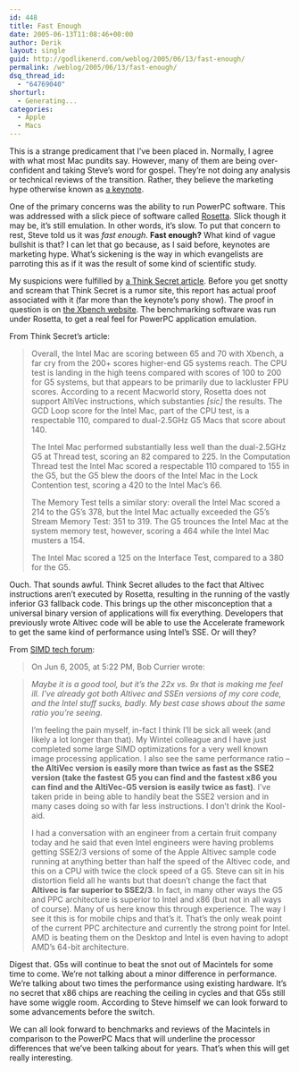 ```yaml
---
id: 448
title: Fast Enough
date: 2005-06-13T11:08:46+00:00
author: Derik
layout: single
guid: http://godlikenerd.com/weblog/2005/06/13/fast-enough/
permalink: /weblog/2005/06/13/fast-enough/
dsq_thread_id:
  - "64769040"
shorturl:
  - Generating...
categories:
  - Apple
  - Macs
---
```

This is a strange predicament that I&#8217;ve been placed in. Normally, I agree with what most Mac pundits say. However, many of them are being over-confident and taking Steve&#8217;s word for gospel. They&#8217;re not doing any analysis or technical reviews of the transition. Rather, they believe the marketing hype otherwise known as [a keynote](http://www.apple.com/quicktime/qtv/wwdc05/).

One of the primary concerns was the ability to run PowerPC software. This was addressed with a slick piece of software called [Rosetta](http://godlikenerd.com/weblog/2005/06/07/rosetta-is-not-a-magic-cure-all-or-the-death-of-classic/). Slick though it may be, it&#8217;s still emulation. In other words, it&#8217;s slow. To put that concern to rest, Steve told us it was _fast enough_. **Fast enough?** What kind of vague bullshit is that? I can let that go because, as I said before, keynotes are marketing hype. What&#8217;s sickening is the way in which evangelists are parroting this as if it was the result of some kind of scientific study.

My suspicions were fulfilled by [a Think Secret article](http://www.thinksecret.com/news/0506intelxbench.html). Before you get snotty and scream that Think Secret is a rumor site, this report has actual proof associated with it (far more than the keynote&#8217;s pony show). The proof in question is on [the Xbench website](http://ladd.dyndns.org/xbench/merge.xhtml?doc2=115944). The benchmarking software was run under Rosetta, to get a real feel for PowerPC application emulation.

From Think Secret&#8217;s article: 

> Overall, the Intel Mac are scoring between 65 and 70 with Xbench, a far cry from the 200+ scores higher-end G5 systems reach. The CPU test is landing in the high teens compared with scores of 100 to 200 for G5 systems, but that appears to be primarily due to lackluster FPU scores. According to a recent Macworld story, Rosetta does not support AltiVec instructions, which substanties _[sic]_ the results. The GCD Loop score for the Intel Mac, part of the CPU test, is a respectable 110, compared to dual-2.5GHz G5 Macs that score about 140.
> 
> The Intel Mac performed substantially less well than the dual-2.5GHz G5 at Thread test, scoring an 82 compared to 225. In the Computation Thread test the Intel Mac scored a respectable 110 compared to 155 in the G5, but the G5 blew the doors of the Intel Mac in the Lock Contention test, scoring a 420 to the Intel Mac&#8217;s 66.
> 
> The Memory Test tells a similar story: overall the Intel Mac scored a 214 to the G5&#8217;s 378, but the Intel Mac actually exceeded the G5&#8217;s Stream Memory Test: 351 to 319. The G5 trounces the Intel Mac at the system memory test, however, scoring a 464 while the Intel Mac musters a 154.
> 
> The Intel Mac scored a 125 on the Interface Test, compared to a 380 for the G5.

Ouch. That sounds awful. Think Secret alludes to the fact that Altivec instructions aren&#8217;t executed by Rosetta, resulting in the running of the vastly inferior G3 fallback code. This brings up the other misconception that a universal binary version of applications will fix everything. Developers that previously wrote Altivec code will be able to use the Accelerate framework to get the same kind of performance using Intel&#8217;s SSE. Or will they?

From [SIMD tech forum](http://www.simdtech.org/altivec/archive/msg?list_name=altivec&monthdir=200506&msg=msg00037.html): 

> On Jun 6, 2005, at 5:22 PM, Bob Currier wrote:
    
> _Maybe it is a good tool, but it&#8217;s the 22x vs. 9x that is making me feel ill. I&#8217;ve already got both Altivec and SSEn versions of my core code, and the Intel stuff sucks, badly. My best case shows about the same ratio you&#8217;re seeing._
> 
> I&#8217;m feeling the pain myself, in-fact I think I&#8217;ll be sick all week (and likely a lot longer than that). My Wintel colleague and I have just completed some large SIMD optimizations for a very well known image processing application. I also see the same performance ratio &#8211; **the AltiVec version is easily more than twice as fast as the SSE2 version (take the fastest G5 you can find and the fastest x86 you can find and the AltiVec-G5 version is easily twice as fast)**. I&#8217;ve taken pride in being able to handily beat the SSE2 version and in many cases doing so with far less instructions. I don&#8217;t drink the Kool-aid.
> 
> I had a conversation with an engineer from a certain fruit company today and he said that even Intel engineers were having problems getting SSE2/3 versions of some of the Apple Altivec sample code running at anything better than half the speed of the Altivec code, and this on a CPU with twice the clock speed of a G5. Steve can sit in his distortion field all he wants but that doesn&#8217;t change the fact that **Altivec is far superior to SSE2/3**. In fact, in many other ways the G5 and PPC architecture is superior to Intel and x86 (but not in all ways of course). Many of us here know this through experience. The way I see it this is for mobile chips and that&#8217;s it. That&#8217;s the only weak point of the current PPC architecture and currently the strong point for Intel. AMD is beating them on the Desktop and Intel is even having to adopt AMD&#8217;s 64-bit architecture.

Digest that. G5s will continue to beat the snot out of Macintels for some time to come. We&#8217;re not talking about a minor difference in performance. We&#8217;re talking about two times the performance using existing hardware. It&#8217;s no secret that x86 chips are reaching the ceiling in cycles and that G5s still have some wiggle room. According to Steve himself we can look forward to some advancements before the switch.

We can all look forward to benchmarks and reviews of the Macintels in comparison to the PowerPC Macs that will underline the processor differences that we&#8217;ve been talking about for years. That&#8217;s when this will get really interesting.